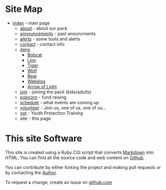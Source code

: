 # Site Map #

* [index](/index.md) - main page
    * [about](/about.md) - about our pack
    * [announcements](/announcements/) - past anouncments
    * [alerts](/alerts.md) - some tools and alerts
    * [contact](/contact.md) - contact info
    * [dens](/dens)
        * [Bobcat](/dens/bobcat)
        * [Lion](/dens/lion)
        * [Tiger](/dens/tiger)
        * [Wolf](/dens/wolf)
        * [Bear](/dens/bear)
        * [Webelos](/dens/webelos)
        * [Arrow of Light](/dens/arrow_of_light)
    * [join](/join.md) - joining the pack (kids/adults)
    * [popcorn](/popcorn/popcorn2019.md) - fund raising
    * [schedule](/schedule) - what events are coming up
    * [volunteer](/volunteer.md) - Join us, one of us, one of us...
    * [ypt](/ypt/) - Youth Protection Training
    * site - this page

# This site Software #

This site is created using a Ruby CGI script that converts [Markdown][markdown] into HTML. You can find all the source code and web content on [<i class="fab fa-github"></i>Github][github].

You can contribute by either forking the project and making pull requests or by contacting the [Author](mailto:thomas.cherry@cub306.org).

To request a change, create an issue on [github.com][github-issues]

<!-- reference links -->
[markdown]: https://daringfireball.net/projects/markdown/syntax "Markdown syntax"
[github]: https://github.com/catonsville-pack-306/cub306.org "Website project on github"
[github-issues]: https://github.com/catonsville-pack-306/cub306.org/issues "Website tickets on github"
